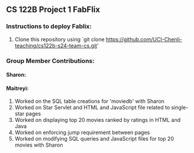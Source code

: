 ## CS 122B Project 1 FabFlix


### Instructions to deploy Fablix: 
1. Clone this repository using `git clone https://github.com/UCI-Chenli-teaching/cs122b-s24-team-cs.git'


### Group Member Contributions: 

#### Sharon:


#### Maitreyi:

1. Worked on the SQL table creations for 'moviedb' with Sharon
2. Worked on Star Servlet and HTML and JavaScript file related to single-star pages
3. Worked on displaying top 20 movies ranked by ratings in HTML and Java
4. Worked on enforcing jump requirement between pages
5. Worked on modifying SQL queries and JavaScript files for top 20 movies with Sharon
